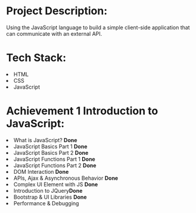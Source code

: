 <h1>Project Description: </h1>
Using the JavaScript language to build a simple client-side application that can communicate with an external API. 

<h1>Tech Stack:</h1>
<li>HTML
  <li>CSS
    <li>JavaScript
      </li>

<h1> Achievement 1 Introduction to JavaScript: </h1>
<li>What is JavaScript? <strong>Done</strong>
<li>JavaScript Basics Part 1 <strong>Done</strong>
<li>JavaScript Basics Part 2 <strong>Done</strong>
<li>JavaScript Functions Part 1 <strong>Done</strong>
<li>JavaScript Functions Part 2 <strong>Done</strong>
<li>DOM Interaction <strong>Done</strong>
<li>APIs, Ajax & Asynchronous Behavior <strong>Done</strong>
<li>Complex UI Element with JS <strong>Done</strong>
<li>Introduction to JQuery<strong>Done</strong>
<li>Bootstrap & UI Libraries <strong>Done</strong>
<li>Performance & Debugging
</li>
